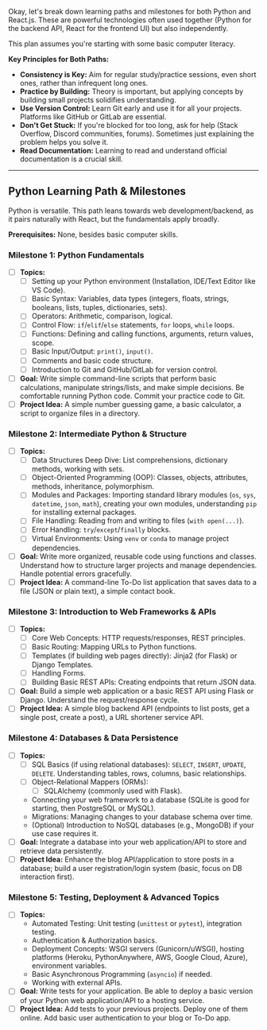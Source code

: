 Okay, let's break down learning paths and milestones for both Python and React.js. These are powerful technologies often used together (Python for the backend API, React for the frontend UI) but also independently.

This plan assumes you're starting with some basic computer literacy.

**Key Principles for Both Paths:**

- **Consistency is Key:** Aim for regular study/practice sessions, even short ones, rather than infrequent long ones.
- **Practice by Building:** Theory is important, but applying concepts by building small projects solidifies understanding.
- **Use Version Control:** Learn Git early and use it for all your projects. Platforms like GitHub or GitLab are essential.
- **Don't Get Stuck:** If you're blocked for too long, ask for help (Stack Overflow, Discord communities, forums). Sometimes just explaining the problem helps you solve it.
- **Read Documentation:** Learning to read and understand official documentation is a crucial skill.
---
## Python Learning Path & Milestones
Python is versatile. This path leans towards web development/backend, as it pairs naturally with React, but the fundamentals apply broadly.

**Prerequisites:** None, besides basic computer skills.
### **Milestone 1: Python Fundamentals**
- [ ] **Topics:**
    - [ ] Setting up your Python environment (Installation, IDE/Text Editor like VS Code).
    - [ ] Basic Syntax: Variables, data types (integers, floats, strings, booleans, lists, tuples, dictionaries, sets).
    - [ ] Operators: Arithmetic, comparison, logical.
    - [ ] Control Flow: `if`/`elif`/`else` statements, `for` loops, `while` loops.
    - [ ] Functions: Defining and calling functions, arguments, return values, scope.
    - [ ] Basic Input/Output: `print()`, `input()`.
    - [ ] Comments and basic code structure.
    - [ ] Introduction to Git and GitHub/GitLab for version control.
- [ ] **Goal:** Write simple command-line scripts that perform basic calculations, manipulate strings/lists, and make simple decisions. Be comfortable running Python code. Commit your practice code to Git.
- [ ] **Project Idea:** A simple number guessing game, a basic calculator, a script to organize files in a directory.
### **Milestone 2: Intermediate Python & Structure**
- [ ] **Topics:**
    - [ ] Data Structures Deep Dive: List comprehensions, dictionary methods, working with sets.
    - [ ] Object-Oriented Programming (OOP): Classes, objects, attributes, methods, inheritance, polymorphism.
    - [ ] Modules and Packages: Importing standard library modules (`os`, `sys`, `datetime`, `json`, `math`), creating your own modules, understanding `pip` for installing external packages.
    - [ ] File Handling: Reading from and writing to files (`with open(...)`).
    - [ ] Error Handling: `try`/`except`/`finally` blocks.
    - [ ] Virtual Environments: Using `venv` or `conda` to manage project dependencies.
- [ ] **Goal:** Write more organized, reusable code using functions and classes. Understand how to structure larger projects and manage dependencies. Handle potential errors gracefully.
- [ ] **Project Idea:** A command-line To-Do list application that saves data to a file (JSON or plain text), a simple contact book.
### **Milestone 3: Introduction to Web Frameworks & APIs**
- [ ] **Topics:**
    - [ ] Core Web Concepts: HTTP requests/responses, REST principles.
    - [ ] Basic Routing: Mapping URLs to Python functions.
    - [ ] Templates (if building web pages directly): Jinja2 (for Flask) or Django Templates.
    - [ ] Handling Forms.
    - [ ] Building Basic REST APIs: Creating endpoints that return JSON data.
- [ ] **Goal:** Build a simple web application or a basic REST API using Flask or Django. Understand the request/response cycle.
- [ ] **Project Idea:** A simple blog backend API (endpoints to list posts, get a single post, create a post), a URL shortener service API.
### **Milestone 4: Databases & Data Persistence**
- [ ] **Topics:**
    - [ ] SQL Basics (if using relational databases): `SELECT`, `INSERT`, `UPDATE`, `DELETE`. Understanding tables, rows, columns, basic relationships.
    - [ ] Object-Relational Mappers (ORMs):
        - [ ] SQLAlchemy (commonly used with Flask).
    - Connecting your web framework to a database (SQLite is good for starting, then PostgreSQL or MySQL).
    - Migrations: Managing changes to your database schema over time.
    - (Optional) Introduction to NoSQL databases (e.g., MongoDB) if your use case requires it.
- [ ] **Goal:** Integrate a database into your web application/API to store and retrieve data persistently.
- [ ] **Project Idea:** Enhance the blog API/application to store posts in a database; build a user registration/login system (basic, focus on DB interaction first).
### **Milestone 5: Testing, Deployment & Advanced Topics**
- [ ] **Topics:**
    - Automated Testing: Unit testing (`unittest` or `pytest`), integration testing.
    - Authentication & Authorization basics.
    - Deployment Concepts: WSGI servers (Gunicorn/uWSGI), hosting platforms (Heroku, PythonAnywhere, AWS, Google Cloud, Azure), environment variables.
    - Basic Asynchronous Programming (`asyncio`) if needed.
    - Working with external APIs.
- [ ] **Goal:** Write tests for your application. Be able to deploy a basic version of your Python web application/API to a hosting service.
- [ ] **Project Idea:** Add tests to your previous projects. Deploy one of them online. Add basic user authentication to your blog or To-Do app.
